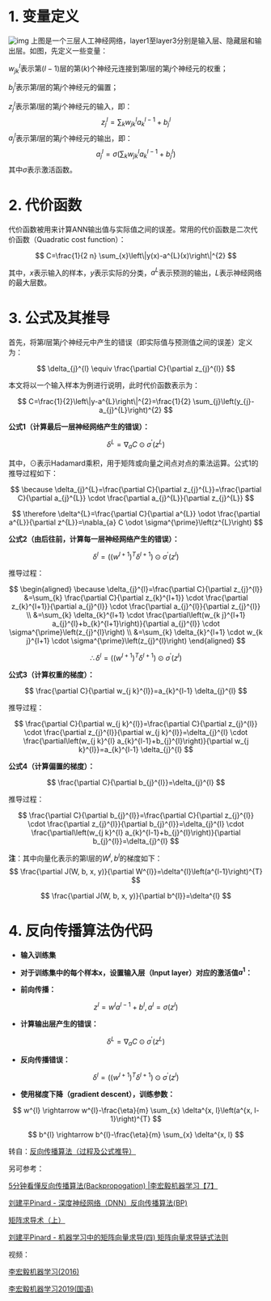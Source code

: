 # **1. 变量定义**

![img](https://img-blog.csdn.net/20160401202509000)
上图是一个三层人工神经网络，layer1至layer3分别是输入层、隐藏层和输出层。如图，先定义一些变量：

$w_{j k}^{l}$表示第$(l-1)$层的第$(k)$个神经元连接到第$l$层的第$j$个神经元的权重；

$b_{j}^{l}$表示第$l$层的第$j$个神经元的偏置；

$z_{j}^{l}$表示第$l$层的第$j$个神经元的输入，即：
$$
z_{j}^{l}=\sum_{k} w_{j k}^{l} a_{k}^{l-1}+b_{j}^{l}
$$
$a_{j}^{l}$表示第$l$层的第$j$个神经元的输出，即：
$$
a_{j}^{l}=\sigma\left(\sum_{k} w_{j k}^{l} a_{k}^{l-1}+b_{j}^{l}\right)
$$
其中$\sigma$表示激活函数。

# **2. 代价函数**

代价函数被用来计算ANN输出值与实际值之间的误差。常用的代价函数是二次代价函数（Quadratic cost function）：

$$
C=\frac{1}{2 n} \sum_{x}\left\|y(x)-a^{L}(x)\right\|^{2}
$$

其中，$x$表示输入的样本，$y$表示实际的分类，$a^{L}$表示预测的输出，$L$表示神经网络的最大层数。

# **3. 公式及其推导**

首先，将第$l$层第$j$个神经元中产生的错误（即实际值与预测值之间的误差）定义为：

$$
\delta_{j}^{l} \equiv \frac{\partial C}{\partial z_{j}^{l}}
$$

本文将以一个输入样本为例进行说明，此时代价函数表示为：

$$
C=\frac{1}{2}\left\|y-a^{L}\right\|^{2}=\frac{1}{2} \sum_{j}\left(y_{j}-a_{j}^{L}\right)^{2}
$$

**公式1（计算最后一层神经网络产生的错误）：**

$$
\delta^{L}=\nabla_{a} C \odot \sigma^{\prime}\left(z^{L}\right)
$$

 其中，$\odot$表示Hadamard乘积，用于矩阵或向量之间点对点的乘法运算。公式1的推导过程如下：

$$
\because \delta_{j}^{L}=\frac{\partial C}{\partial z_{j}^{L}}=\frac{\partial C}{\partial a_{j}^{L}} \cdot \frac{\partial a_{j}^{L}}{\partial z_{j}^{L}}
$$

$$
\therefore \delta^{L}=\frac{\partial C}{\partial a^{L}} \odot \frac{\partial a^{L}}{\partial z^{L}}=\nabla_{a} C \odot \sigma^{\prime}\left(z^{L}\right)
$$

**公式2（由后往前，计算每一层神经网络产生的错误）：**

$$
\delta^{l}=\left(\left(w^{l+1}\right)^{T} \delta^{l+1}\right) \odot \sigma^{\prime}\left(z^{l}\right)
$$

推导过程：

$$
\begin{aligned} \because \delta_{j}^{l}=\frac{\partial C}{\partial z_{j}^{l}} &=\sum_{k} \frac{\partial C}{\partial z_{k}^{l+1}} \cdot \frac{\partial z_{k}^{l+1}}{\partial a_{j}^{l}} \cdot \frac{\partial a_{j}^{l}}{\partial z_{j}^{l}} \\ &=\sum_{k} \delta_{k}^{l+1} \cdot \frac{\partial\left(w_{k j}^{l+1} a_{j}^{l}+b_{k}^{l+1}\right)}{\partial a_{j}^{l}} \cdot \sigma^{\prime}\left(z_{j}^{l}\right) \\ &=\sum_{k} \delta_{k}^{l+1} \cdot w_{k j}^{l+1} \cdot \sigma^{\prime}\left(z_{j}^{l}\right) \end{aligned}
$$

$$
\therefore \delta^{l}=\left(\left(w^{l+1}\right)^{T} \delta^{l+1}\right) \odot \sigma^{\prime}\left(z^{l}\right)
$$

**公式3（计算权重的梯度）：**

$$
\frac{\partial C}{\partial w_{j k}^{l}}=a_{k}^{l-1} \delta_{j}^{l}
$$

推导过程：

$$
\frac{\partial C}{\partial w_{j k}^{l}}=\frac{\partial C}{\partial z_{j}^{l}} \cdot \frac{\partial z_{j}^{l}}{\partial w_{j k}^{l}}=\delta_{j}^{l} \cdot \frac{\partial\left(w_{j k}^{l} a_{k}^{l-1}+b_{j}^{l}\right)}{\partial w_{j k}^{l}}=a_{k}^{l-1} \delta_{j}^{l}
$$

**公式4（计算偏置的梯度）：**

$$
\frac{\partial C}{\partial b_{j}^{l}}=\delta_{j}^{l}
$$

推导过程：

$$
\frac{\partial C}{\partial b_{j}^{l}}=\frac{\partial C}{\partial z_{j}^{l}} \cdot \frac{\partial z_{j}^{l}}{\partial b_{j}^{l}}=\delta_{j}^{l} \cdot \frac{\partial\left(w_{j k}^{l} a_{k}^{l-1}+b_{j}^{l}\right)}{\partial b_{j}^{l}}=\delta_{j}^{l}
$$



**注**：其中向量化表示的第l层的$W^l,b^l$的梯度如下：
$$
\frac{\partial J(W, b, x, y)}{\partial W^{l}}=\delta^{l}\left(a^{l-1}\right)^{T}
$$

$$
\frac{\partial J(W, b, x, y)}{\partial b^{l}}=\delta^{l}
$$



# **4. 反向传播算法伪代码**

- **输入训练集**

- **对于训练集中的每个样本x，设置输入层（Input layer）对应的激活值$a^{1}$：**

- **前向传播：**

$$
z^{l}=w^{l} a^{l-1}+b^{l}, a^{l}=\sigma\left(z^{l}\right)
$$

  + **计算输出层产生的错误：**

$$
\delta^{L}=\nabla_{a} C \odot \sigma^{\prime}\left(z^{L}\right)
$$

  + **反向传播错误：**

$$
\delta^{l}=\left(\left(w^{l+1}\right)^{T} \delta^{l+1}\right) \odot \sigma^{\prime}\left(z^{l}\right)
$$

 + **使用梯度下降（gradient descent），训练参数：**

$$
w^{l} \rightarrow w^{l}-\frac{\eta}{m} \sum_{x} \delta^{x, l}\left(a^{x, l-1}\right)^{T}
$$

$$
b^{l} \rightarrow b^{l}-\frac{\eta}{m} \sum_{x} \delta^{x, l}
$$



转自：[反向传播算法（过程及公式推导）](https://blog.csdn.net/u014313009/article/details/51039334 )

另可参考：

[5分钟看懂反向传播算法(Backpropogation) |李宏毅机器学习【7】](https://blog.csdn.net/qq_36459893/article/details/82796304)

[刘建平Pinard - 深度神经网络（DNN）反向传播算法(BP)](http://www.cnblogs.com/pinard/p/6422831.html)

[矩阵求导术（上）](https://zhuanlan.zhihu.com/p/24709748)

[刘建平Pinard - 机器学习中的矩阵向量求导(四) 矩阵向量求导链式法则](https://www.cnblogs.com/pinard/p/10825264.html)

视频：

[李宏毅机器学习(2016)](https://www.bilibili.com/video/av9770190/?p=7)

[李宏毅机器学习2019(国语)](https://www.bilibili.com/video/av46561029/)

